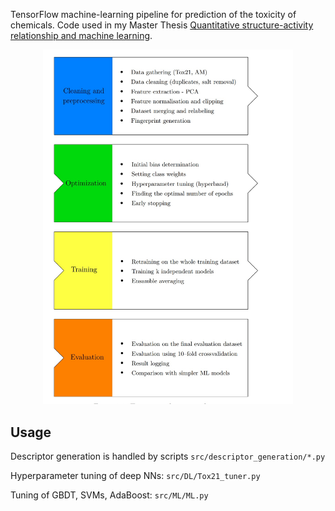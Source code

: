 TensorFlow machine-learning pipeline for prediction of the toxicity of chemicals. Code used in my Master Thesis [Quantitative structure-activity relationship and machine learning](https://dspace.cuni.cz/handle/20.500.11956/181235).

<center><img src="./data/img/pipeline.jpg" width="400" /></center>


## Usage

Descriptor generation is handled by scripts `src/descriptor_generation/*.py`

Hyperparameter tuning of deep NNs: `src/DL/Tox21_tuner.py`

Tuning of GBDT, SVMs, AdaBoost: `src/ML/ML.py`
